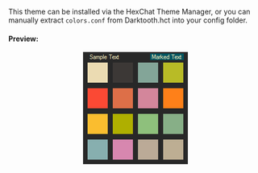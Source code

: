 This theme can be installed via the HexChat Theme Manager, or you can manually extract `colors.conf` from Darktooth.hct
into your config folder.

#### Preview:
<img src="screenshots/hexchat-darktooth.png" style="display: block; margin: auto;" alt="HexChat Darktooth" />
